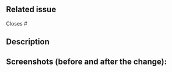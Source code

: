 <!--- Provide a general summary of your changes in the Title above -->

## Related issue

Closes #

## Description

<!--- Describe your changes in detail -->

## Screenshots (before and after the change):

<!--- if appropriate -->
